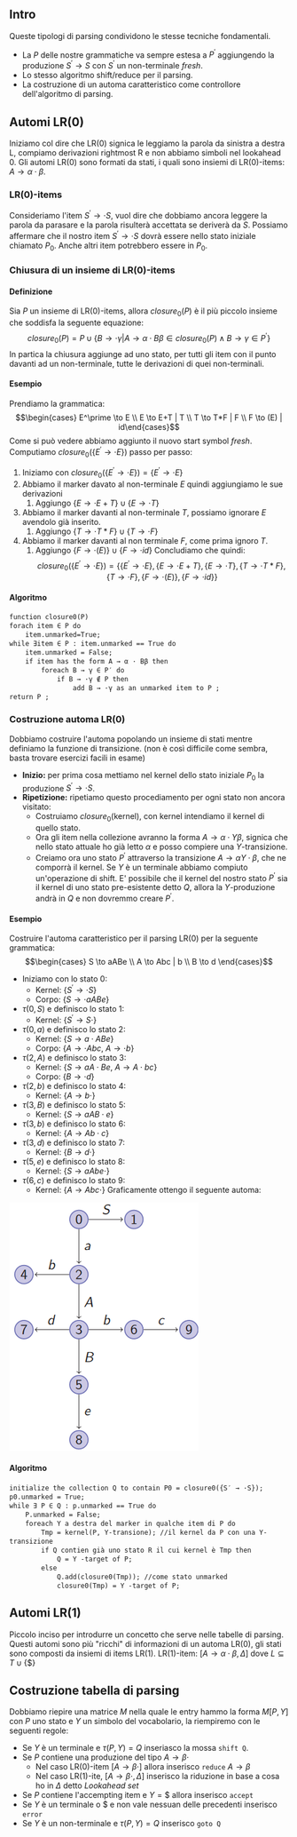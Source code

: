 ## Intro
Queste tipologi di parsing condividono le stesse tecniche fondamentali.
* La $P$ delle nostre grammatiche va sempre estesa a $P^\prime$ aggiungendo la produzione  $S^\prime \to S$ con $S^\prime$ un non-terminale *fresh*.
* Lo stesso algoritmo shift/reduce per il parsing.
* La costruzione di un automa caratteristico come controllore dell'algoritmo di parsing.
## Automi LR(0)
Iniziamo col dire che LR(0) signica le leggiamo la parola da sinistra a destra L, compiamo derivazioni rightmost R e non abbiamo simboli nel lookahead 0.
Gli automi LR(0) sono formati da stati, i quali sono insiemi di LR(0)-items: $A \to \alpha \cdot \beta$.
### LR(0)-items
Consideriamo l'item $S^\prime \to \cdot S$, vuol dire che dobbiamo ancora leggere la parola da parasare e la parola risulterà accettata se deriverà da $S$.
Possiamo affermare che il nostro item $S^\prime \to \cdot S$ dovrà essere nello stato iniziale chiamato $P_0$.
Anche altri item potrebbero essere in $P_0$.
### Chiusura di un insieme di LR(0)-items
#### Definizione
Sia $P$ un insieme di LR(0)-items, allora $closure_0(P)$ è il più piccolo insieme che soddisfa la seguente equazione:
$$closure_0(P) = P \cup \{ B \to \cdot \gamma | A \to \alpha \cdot B \beta \in closure_0(P) \land B \to \gamma \in P^\prime \}$$
In partica la chiusura aggiunge ad uno stato, per tutti gli item con il punto davanti ad un non-terminale, tutte le derivazioni di quei non-terminali.
#### Esempio
Prendiamo la grammatica:
$$\begin{cases} E^\prime \to E \\ E \to E+T | T \\ T \to T*F | F \\ F \to (E) | id\end{cases}$$
Come si può vedere abbiamo aggiunto il nuovo start symbol *fresh*.
Computiamo $closure_0(\{E^\prime \to \cdot E\})$ passo per passo:
1. Iniziamo con $closure_0(\{E^\prime \to \cdot E\}) = \{E^\prime \to \cdot E\}$
2. Abbiamo il marker davato al non-terminale $E$ quindi aggiungiamo le sue derivazioni
	1. Aggiungo $\{E \to \cdot E+T\} \cup \{E \to \cdot T\}$
3. Abbiamo il marker davanti al non-terminale $T$, possiamo ignorare $E$ avendolo già inserito.
	1. Aggiungo $\{ T \to \cdot T*F\} \cup \{ T \to \cdot F \}$
4. Abbiamo il marker davanti al non terminale $F$, come prima ignoro $T$.
	1. Aggiungo $\{ F \to \cdot (E) \} \cup \{ F \to \cdot id \}$
Concludiamo che quindi:
$$closure_0(\{ E^\prime \to \cdot E \}) = \{ \{E^\prime \to \cdot E\}, \{E \to \cdot E+T\}, \{E \to \cdot T\}, \{ T \to \cdot T*F\}, \{ T \to \cdot F \}, \{ F \to \cdot (E) \}, \{ F \to \cdot id \} \}$$
#### Algoritmo
````
function closure0(P)  
forach item ∈ P do
	item.unmarked=True;
while ∃item ∈ P : item.unmarked == True do  
	item.unmarked = False;  
	if item has the form A → α · Bβ then  
		foreach B → γ ∈ P′ do  
			if B → ·γ ∉ P then  
				add B → ·γ as an unmarked item to P ;  
return P ;
````
### Costruzione automa LR(0)
Dobbiamo costruire l'automa popolando un insieme di stati mentre definiamo la funzione di transizione. (non è così difficile come sembra, basta trovare esercizi facili in esame)
* **Inizio:** per prima cosa mettiamo nel kernel dello stato iniziale $P_0$ la produzione $S^\prime \to \cdot S$.
* **Ripetizione:** ripetiamo questo procediamento per ogni stato non ancora visitato:
	* Costruiamo $closure_0$(kernel), con kernel intendiamo il kernel di quello stato.
	* Ora gli item nella collezione avranno la forma $A \to \alpha \cdot Y \beta$, signica che nello stato attuale ho già letto $\alpha$ e posso compiere una $Y$-transizione.
	* Creiamo ora uno stato $P^\prime$ attraverso la transizione $A \to \alpha Y \cdot \beta$, che ne comporrà il kernel.
	  Se $Y$ è un terminale abbiamo compiuto un'operazione di shift.
E' possibile che il kernel del nostro stato $P^\prime$ sia il kernel di uno stato pre-esistente detto $Q$, allora la $Y$-produzione andrà in $Q$ e non dovremmo creare $P^\prime$.
#### Esempio
Costruire l'automa caratteristico per il parsing LR(0) per la seguente grammatica:
$$\begin{cases} S \to aABe \\ A \to Abc | b \\ B \to d \end{cases}$$
* Iniziamo con lo stato 0:
	* Kernel: {$S^\prime \to \cdot S$}
	* Corpo: {$S \to \cdot aABe$}
* $\tau(0,S)$ e definisco lo stato 1:
	* Kernel: {$S^\prime \to S \cdot$}
* $\tau(0,a)$ e definisco lo stato 2:
	* Kernel: {$S \to a \cdot ABe$}
	* Corpo: {$A \to \cdot Abc$, $A \to \cdot b$}
* $\tau(2,A)$ e definisco lo stato 3:
	* Kernel: {$S \to aA \cdot Be$, $A \to A \cdot bc$}
	* Corpo: {$B \to \cdot d$}
* $\tau(2,b)$ e definisco lo stato 4:
	* Kernel: {$A \to b \cdot$}
* $\tau(3,B)$ e definisco lo stato 5:
	* Kernel: {$S \to aAB \cdot e$}
* $\tau(3,b)$ e definisco lo stato 6:
	* Kernel: {$A \to Ab \cdot c$}
* $\tau(3,d)$ e definisco lo stato 7:
	* Kernel: {$B \to d \cdot$}
* $\tau(5,e)$ e definisco lo stato 8:
	* Kernel: {$S \to aAbe \cdot$}
* $\tau(6,c)$ e definisco lo stato 9:
	* Kernel: {$A \to Abc \cdot$}
Graficamente ottengo il seguente automa:

![automa-LR(0)-ex](./img/05/automa-LR(0)-ex.png)

#### Algoritmo
````
initialize the collection Q to contain P0 = closure0({S′ → ·S});  
p0.unmarked = True;  
while ∃ P ∈ Q : p.unmarked == True do  
	P.unmarked = False;  
	foreach Y a destra del marker in qualche item di P do  
		Tmp = kernel(P, Y-transione); //il kernel da P con una Y-transizione 
		if Q contien già uno stato R il cui kernel è Tmp then  
			Q = Y -target of P;  
		else  
			Q.add(closure0(Tmp)); //come stato unmarked  
			closure0(Tmp) = Y -target of P;
````
## Automi LR(1)
Piccolo inciso per introdurre un concetto che serve nelle tabelle di parsing.
Questi automi sono più "ricchi" di informazioni di un automa LR(0), gli stati sono composti da insiemi di items LR(1).
LR(1)-item: $[A \to \alpha \cdot \beta, \Delta]$ dove $L \subseteq T \cup \{\$\}$
## Costruzione tabella di parsing
Dobbiamo riepire una matrice $M$ nella quale le entry hammo la forma $M[P,Y]$ con $P$ uno stato e $Y$ un simbolo del vocabolario, la riempiremo con le seguenti regole:
* Se $Y$ è un terminale e $\tau(P,Y) = Q$ inseriasco la mossa `shift Q`.
* Se $P$ contiene una produzione del tipo $A \to \beta \cdot$
	* Nel caso LR(0)-item $[A \to \beta \cdot]$ allora inserisco `reduce` $A \to \beta$
	* Nel caso LR(1)-ite, $[A \to \beta \cdot, \Delta]$ inserisco la riduzione in base a cosa ho in $\Delta$ detto *Lookahead set*
* Se $P$ contiene l'accempting item e $Y = \$$ allora inserisco `accept`
* Se $Y$ è un terminale o $ e non vale nessuan delle precedenti inserisco `error`
* Se $Y$ è un non-terminale e $\tau(P,Y) = Q$ inserisco `goto Q`